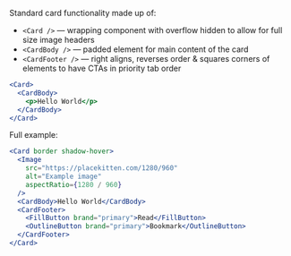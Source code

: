 Standard card functionality made up of:

- `<Card />` &mdash; wrapping component with overflow hidden to allow for full size image headers
- `<CardBody />` &mdash; padded element for main content of the card
- `<CardFooter />` &mdash; right aligns, reverses order & squares corners of elements to have CTAs in priority tab order

```jsx
<Card>
  <CardBody>
    <p>Hello World</p>
  </CardBody>
</Card>
```

Full example:

```jsx
<Card border shadow-hover>
  <Image
    src="https://placekitten.com/1280/960"
    alt="Example image"
    aspectRatio={1280 / 960}
  />
  <CardBody>Hello World</CardBody>
  <CardFooter>
    <FillButton brand="primary">Read</FillButton>
    <OutlineButton brand="primary">Bookmark</OutlineButton>
  </CardFooter>
</Card>
```
